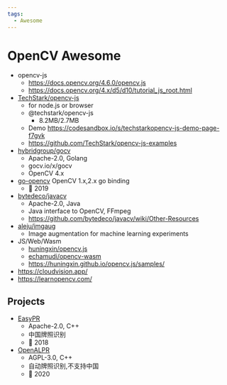 ```yaml
---
tags:
  - Awesome
---
```


# OpenCV Awesome

- opencv-js
  - https://docs.opencv.org/4.6.0/opencv.js
  - https://docs.opencv.org/4.x/d5/d10/tutorial_js_root.html
- [TechStark/opencv-js](https://github.com/TechStark/opencv-js)
  - for node.js or browser
  - @techstark/opencv-js
    - 8.2MB/2.7MB
  - Demo https://codesandbox.io/s/techstarkopencv-js-demo-page-f7gvk
  - https://github.com/TechStark/opencv-js-examples
- [hybridgroup/gocv](https://github.com/hybridgroup/gocv)
  - Apache-2.0, Golang
  - gocv.io/x/gocv
  - OpenCV 4.x
- [go-opencv](https://github.com/go-opencv/go-opencv) OpenCV 1.x,2.x go binding
  - 🚧 2019
- [bytedeco/javacv](https://github.com/bytedeco/javacv)
  - Apache-2.0, Java
  - Java interface to OpenCV, FFmpeg
  - https://github.com/bytedeco/javacv/wiki/Other-Resources
- [aleju/imgaug](https://github.com/aleju/imgaug)
  - Image augmentation for machine learning experiments
- JS/Web/Wasm
  - [huningxin/opencv.js](https://github.com/huningxin/opencv.js)
  - [echamudi/opencv-wasm](https://github.com/echamudi/opencv-wasm)
  - https://huningxin.github.io/opencv.js/samples/
- https://cloudvision.app/
- https://learnopencv.com/

## Projects

- [EasyPR](https://github.com/liuruoze/EasyPR)
  - Apache-2.0, C++
  - 中国牌照识别
  - 🚧 2018
- [OpenALPR](https://github.com/openalpr/openalpr)
  - AGPL-3.0, C++
  - 自动牌照识别,不支持中国
  - 🚧 2020
